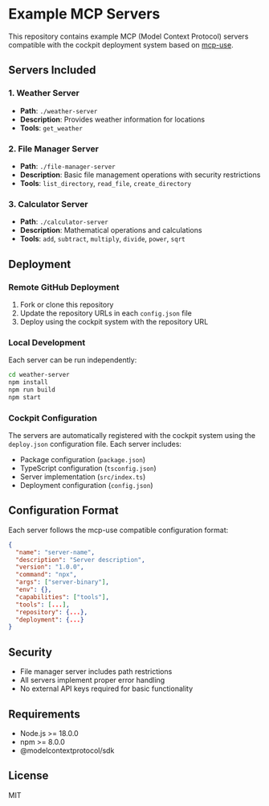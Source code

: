 # Example MCP Servers

This repository contains example MCP (Model Context Protocol) servers compatible with the cockpit deployment system based on [mcp-use](https://github.com/mcp-use/mcp-use).

## Servers Included

### 1. Weather Server
- **Path**: `./weather-server`
- **Description**: Provides weather information for locations
- **Tools**: `get_weather`

### 2. File Manager Server
- **Path**: `./file-manager-server`
- **Description**: Basic file management operations with security restrictions
- **Tools**: `list_directory`, `read_file`, `create_directory`

### 3. Calculator Server
- **Path**: `./calculator-server`
- **Description**: Mathematical operations and calculations
- **Tools**: `add`, `subtract`, `multiply`, `divide`, `power`, `sqrt`

## Deployment

### Remote GitHub Deployment

1. Fork or clone this repository
2. Update the repository URLs in each `config.json` file
3. Deploy using the cockpit system with the repository URL

### Local Development

Each server can be run independently:

```bash
cd weather-server
npm install
npm run build
npm start
```

### Cockpit Configuration

The servers are automatically registered with the cockpit system using the `deploy.json` configuration file. Each server includes:

- Package configuration (`package.json`)
- TypeScript configuration (`tsconfig.json`)  
- Server implementation (`src/index.ts`)
- Deployment configuration (`config.json`)

## Configuration Format

Each server follows the mcp-use compatible configuration format:

```json
{
  "name": "server-name",
  "description": "Server description",
  "version": "1.0.0",
  "command": "npx",
  "args": ["server-binary"],
  "env": {},
  "capabilities": ["tools"],
  "tools": [...],
  "repository": {...},
  "deployment": {...}
}
```

## Security

- File manager server includes path restrictions
- All servers implement proper error handling
- No external API keys required for basic functionality

## Requirements

- Node.js >= 18.0.0
- npm >= 8.0.0
- @modelcontextprotocol/sdk

## License

MIT